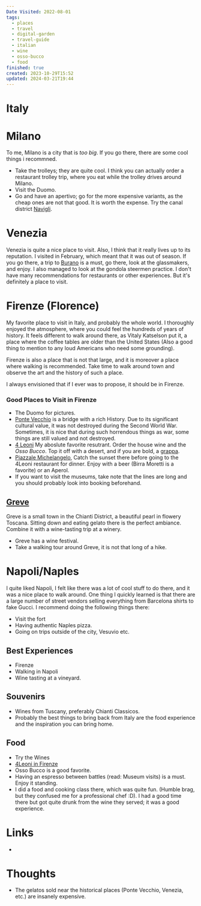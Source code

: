 ```yaml
---
Date Visited: 2022-08-01
tags:
  - places
  - travel
  - digital-garden
  - travel-guide
  - italian
  - wine
  - osso-bucco
  - food
finished: true
created: 2023-10-29T15:52
updated: 2024-03-21T19:44
---
```

# Italy


# Milano
To me, Milano is a city that is *too big*. If you go there, there are some cool things i recommned.
- Take the trolleys; they are quite cool.  I think you can actually order a restaurant trolley trip, where you eat while the trolley drives around Milano. 
- Visit the Duomo. 
- Go and have an apertivo; go for the more expensive variants, as the cheap ones are not that good. It is worth the expense.  Try the canal district [Navigli](https://milantips.com/navigli.html).

# Venezia
Venezia is quite a nice place to visit. Also, I think that it really lives up to its reputation. I visited in February, which meant that it was out of season. If you go there, a trip to [Burano](https://en.wikipedia.org/wiki/Burano) is a must, go there, look at the glassmakers, and enjoy.  I also managed to look at the gondola steermen practice. 
I don't have many recommendations for restaurants or other experiences. But it's definitely a place to visit. 


# Firenze (Florence)
My favorite place to visit in Italy, and probably the whole world. I thoroughly enjoyed the atmosphere, where you could feel the hundreds of years of history.  It feels different to walk around there, as Vitaly Katselson put it, a place where the coffee tables are older than the United States (Also a good thing to mention to any loud Americans who need some grounding). 

Firenze is also a place that is not that large, and it is moreover a place where walking is recommended.  Take time to walk around town and observe the art and the history of such a place. 

I always envisioned that if I ever was to propose, it should be in Firenze. 

### Good Places to Visit in Firenze
- The Duomo for pictures. 
-  [Ponte Vecchio](https://en.wikipedia.org/wiki/Ponte_Vecchio) is a bridge with a rich History. Due to its significant cultural value, it was not destroyed during the Second World War. Sometimes, it is nice that during such horrendous things as war, some things are still valued and not destroyed. 
- [4 Leoni](https://www.4leoni.it/prenota/) My aboslute favorite resutrant. Order the house wine and the *Osso Bucco*. Top it off with a desert, and if you are bold, a [grappa](https://en.wikipedia.org/wiki/Grappa).
- [Piazzale Michelangelo](https://maps.app.goo.gl/EfY8TQ9wKXg5CkXU8), Catch the sunset there before going to the 4Leoni restaurant for dinner. Enjoy with a beer (Birra Moretti is a favorite) or an Aperol.
- If you want to visit the museums, take note that the lines are long and you should probably look into booking beforehand. 

## [Greve](https://en.wikipedia.org/wiki/Greve_in_Chianti)
Greve is a small town in the Chianti District, a beautiful pearl in flowery Toscana. Sitting down and eating gelato there is the perfect ambiance. 
Combine it with a wine-tasting trip at a winery. 
- Greve has a wine festival.
- Take a walking tour around Greve, it is not that long of a hike. 



# Napoli/Naples
I quite liked Napoli, I felt like there was a lot of cool stuff to do there, and it was a nice place to walk around. One thing I quickly learned is that there are a large number of street vendors selling everything from Barcelona shirts to fake Gucci.
I recommend doing the following things there:
- Visit the fort
- Having authentic Naples pizza. 
- Going on trips outside of the city, Vesuvio etc. 



## Best Experiences
- Firenze
- Walking in Napoli
- Wine tasting at a vineyard.  

## Souvenirs 
- Wines from Tuscany, preferably Chianti Classicos. 
- Probably the best things to bring back from Italy are the food experience and the inspiration you can bring home. 


## Food
- Try the Wines
- [4Leoni in Firenze](https://www.4leoni.it/prenota/)
- Osso Bucco is a good favorite. 
- Having an espresso between battles (read: Museum visits) is a must. Enjoy it standing. 
- I did a food and cooking class there, which was quite fun. (Humble brag, but they confused me for a professional chef :D).  I had a good time there but got quite drunk from the wine they served; it was a good experience. 

# Links
- 

# Thoughts 
- The gelatos sold near the historical places (Ponte Vecchio, Venezia, etc.) are insanely expensive. 